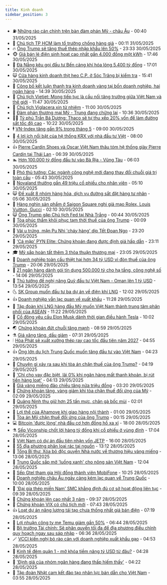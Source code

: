 ```yaml
---
title: Kinh doanh
sidebar_position: 3
---
```


<!-- vnexpress-kinh-doanh:START -->
- ⛽️ [Những rào cản chính trên bàn đàm phán Mỹ - châu Âu](https://vnexpress.net/nhung-rao-can-chinh-tren-ban-dam-phan-my-chau-au-4891457.html) - 00:40 31/05/2025
- 🐲 [Chủ tịch TP HCM làm tổ trưởng chống hàng giả](https://vnexpress.net/chu-tich-tp-hcm-lam-to-truong-chong-hang-gia-4892647.html) - 00:11 31/05/2025
- 🔥 [Ông Trump sẽ tăng thuế thép nhập khẩu lên 50%](https://vnexpress.net/ong-trump-se-tang-thue-thep-nhap-khau-len-50-4892653.html) - 23:33 30/05/2025
- 🐵 [Giá bán lẻ điện sinh hoạt cao nhất gần 4.000 đồng một kWh](https://vnexpress.net/gia-ban-le-dien-sinh-hoat-cao-nhat-gan-4-000-dong-mot-kwh-4892648.html) - 17:46 30/05/2025
- 🦅 [Đà Nẵng kêu gọi đầu tư Bến cảng khí hóa lỏng 5.400 tỷ đồng](https://vnexpress.net/da-nang-keu-goi-dau-tu-ben-cang-khi-hoa-long-5-400-ty-dong-4892454.html) - 17:01 30/05/2025
- 😺 [Cửa hàng kinh doanh thịt heo C.P. ở Sóc Trăng bị kiểm tra](https://vnexpress.net/cua-hang-kinh-doanh-thit-heo-c-p-o-soc-trang-bi-kiem-tra-4892607.html) - 15:41 30/05/2025
- 🤩 [Công bố kết luận thanh tra kinh doanh vàng tại bốn doanh nghiệp, hai ngân hàng](https://vnexpress.net/xu-phat-6-ong-lon-kinh-doanh-vang-4892620.html) - 14:39 30/05/2025
- 🌮 [Chủ tịch Vietjet: Mong tiếp tục là cầu nối tăng trưởng giữa Việt Nam và thế giới](https://vnexpress.net/chu-tich-vietjet-mong-tiep-tuc-la-cau-noi-tang-truong-giua-viet-nam-va-the-gioi-4892605.html) - 11:47 30/05/2025
- 🧰 [Chủ tịch Viglacera xin từ nhiệm](https://vnexpress.net/chu-tich-viglacera-xin-tu-nhiem-4892591.html) - 11:00 30/05/2025
- 🤔 [Đàm phán thương mại Mỹ - Trung đang chững lại](https://vnexpress.net/dam-phan-thuong-mai-my-trung-dang-chung-lai-4892450.html) - 10:36 30/05/2025
- 🧑‍💻 [Tỷ phú Trần Bá Dương: Thaco sẽ tự thu xếp 20% vốn để làm đường sắt tốc độ cao](https://vnexpress.net/ty-phu-tran-ba-duong-thaco-se-tu-thu-xep-20-von-de-lam-duong-sat-toc-do-cao-4892560.html) - 10:22 30/05/2025
- 🕴 [VN-Index tăng gần 9% trong tháng 5](https://vnexpress.net/vn-index-tang-gan-9-trong-thang-5-4892535.html) - 09:00 30/05/2025
- 🦩 [4 lợi ích nổi bật của hệ thống KRX với nhà đầu tư Việt](https://vnexpress.net/4-loi-ich-noi-bat-cua-he-thong-krx-voi-nha-dau-tu-viet-4892480.html) - 08:00 30/05/2025
- 👍 [Pierre Cardin Shoes và Oscar Việt Nam thâu tóm hệ thống giày Pierre Cardin tại Thái Lan](https://vnexpress.net/pierre-cardin-shoes-va-oscar-viet-nam-thau-tom-he-thong-giay-pierre-cardin-tai-thai-lan-4892379.html) - 06:39 30/05/2025
- 🏊 [Hơn 100.000 tỷ đồng đầu tư vào Bà Rịa - Vũng Tàu](https://vnexpress.net/hon-100-000-ty-dong-dau-tu-vao-ba-ria-vung-tau-4892422.html) - 06:03 30/05/2025
- 🤡 [Phó thủ tướng: Các ngành công nghệ mới đang thay đổi chuỗi giá trị toàn cầu](https://vnexpress.net/pho-thu-tuong-cac-nganh-cong-nghe-moi-dang-thay-doi-chuoi-gia-tri-toan-cau-4892437.html) - 05:43 30/05/2025
- 👀 [Novaland thưởng gần 49 triệu cổ phiếu cho nhân viên](https://vnexpress.net/novaland-thuong-gan-49-trieu-co-phieu-cho-nhan-vien-4892425.html) - 05:10 30/05/2025
- 😺 [Đề xuất 8 nhóm hàng hóa, dịch vụ đường sắt đặt hàng tư nhân](https://vnexpress.net/de-xuat-8-nhom-hang-hoa-dich-vu-duong-sat-dat-hang-tu-nhan-4892363.html) - 05:06 30/05/2025
- 🦣 [Hàng nghìn sản phẩm ở Saigon Square nghi giả mạo Rolex, Louis Vuitton, Gucci](https://vnexpress.net/hang-nghin-san-pham-o-saigon-square-nghi-gia-mao-rolex-louis-vuitton-gucci-4892295.html) - 02:10 30/05/2025
- 😺 [Ông Trump gặp Chủ tịch Fed tại Nhà Trắng](https://vnexpress.net/ong-trump-gap-chu-tich-fed-tai-nha-trang-4892265.html) - 00:44 30/05/2025
- 💼 [Tòa phúc thẩm khôi phục tạm thời thuế của ông Trump](https://vnexpress.net/toa-phuc-tham-khoi-phuc-tam-thoi-thue-cua-ong-trump-4892256.html) - 00:09 30/05/2025
- 🤗 [Vải u trứng, mận Pu Nhi &#39;cháy hàng&#39; dịp Tết Đoan Ngọ](https://vnexpress.net/vai-u-trung-man-pu-nhi-chay-hang-dip-tet-doan-ngo-4892132.html) - 23:20 29/05/2025
- 👀 [&#39;Cá mập&#39; PYN Elite: Chứng khoán đang được định giá hấp dẫn](https://vnexpress.net/ca-map-pyn-elite-chung-khoan-dang-duoc-dinh-gia-hap-dan-4892152.html) - 23:11 29/05/2025
- 🎓 [Mỹ sắp hoàn tất thêm 3 thỏa thuận thương mại](https://vnexpress.net/my-sap-hoan-tat-them-3-thoa-thuan-thuong-mai-4892233.html) - 23:05 29/05/2025
- 🗽 [Doanh nghiệp toàn cầu thiệt hại hơn 34 tỷ USD vì đòn thuế của ông Trump](https://vnexpress.net/doanh-nghiep-toan-cau-thiet-hai-hon-34-ty-usd-vi-don-thue-cua-ong-trump-4892244.html) - 20:06 29/05/2025
- 🚀 [21 ngân hàng dành gói tín dụng 500.000 tỷ cho hạ tầng, công nghệ số](https://vnexpress.net/21-ngan-hang-danh-goi-tin-dung-500-000-ty-cho-ha-tang-cong-nghe-so-4892207.html) - 14:06 29/05/2025
- 🤗 [Thủ tướng đề nghị nâng Quỹ đầu tư Việt Nam - Oman lên 1 tỷ USD](https://vnexpress.net/thu-tuong-de-nghi-nang-quy-dau-tu-viet-nam-oman-len-1-ty-usd-4892202.html) - 13:54 29/05/2025
- 🌜 [SK Group muốn đầu tư ba dự án về điện khí LNG](https://vnexpress.net/sk-group-muon-dau-tu-ba-du-an-ve-dien-khi-lng-4892198.html) - 12:02 29/05/2025
- 👍 [Doanh nghiệp vẫn lạc quan về xuất khẩu](https://vnexpress.net/doanh-nghiep-van-lac-quan-ve-xuat-khau-4892149.html) - 11:28 29/05/2025
- 🤖 [Tập đoàn khí LNG hàng đầu Mỹ muốn Việt Nam thành trung tâm phân phối của ASEAN](https://vnexpress.net/tap-doan-khi-lng-hang-dau-my-muon-viet-nam-thanh-trung-tam-phan-phoi-cua-asean-4892184.html) - 11:22 29/05/2025
- 🫣 [Cổ đông yêu cầu Elon Musk dành thời gian điều hành Tesla](https://vnexpress.net/co-dong-yeu-cau-elon-musk-danh-thoi-gian-dieu-hanh-tesla-4892123.html) - 10:02 29/05/2025
- 🌏 [Chứng khoán đứt chuỗi tăng mạnh](https://vnexpress.net/chung-khoan-dut-chuoi-tang-manh-4892112.html) - 08:59 29/05/2025
- ⚗️ [Giá xăng tăng, dầu giảm](https://vnexpress.net/gia-xang-moi-nhat-hom-nay-29-5-4892041.html) - 07:31 29/05/2025
- 🕯 [Hòa Phát sẽ xuất xưởng thép ray cao tốc đầu tiên năm 2027](https://vnexpress.net/hoa-phat-se-xuat-xuong-thep-ray-cao-toc-dau-tien-nam-2027-4891962.html) - 04:55 29/05/2025
- 👍 [Ông lớn du lịch Trung Quốc muốn tăng đầu tư vào Việt Nam](https://vnexpress.net/ong-lon-du-lich-trung-quoc-muon-tang-dau-tu-vao-viet-nam-4891753.html) - 04:23 29/05/2025
- 🤠 [Chuyện gì xảy ra sau khi tòa án chặn thuế của ông Trump?](https://vnexpress.net/chuyen-gi-xay-ra-sau-khi-toa-an-chan-thue-cua-ong-trump-4891848.html) - 04:19 29/05/2025
- 🌊 [&#39;Chỉ cho vay đặc biệt, lãi 0% khi ngân hàng mất thanh khoản, bị rút tiền hàng loạt&#39;](https://vnexpress.net/chi-cho-vay-dac-biet-lai-0-khi-ngan-hang-mat-thanh-khoan-bi-rut-tien-hang-loat-4891895.html) - 04:13 29/05/2025
- 🌈 [Giá vàng miếng đảo chiều tăng nửa triệu đồng](https://vnexpress.net/gia-vang-trong-nuoc-xuong-thap-nhat-mot-thang-4891888.html) - 03:20 29/05/2025
- 🥳 [Chứng khoán tăng, vàng giảm khi tòa chặn thuế đối ứng của Mỹ](https://vnexpress.net/chung-khoan-tang-vang-giam-khi-toa-chan-thue-doi-ung-cua-my-4891785.html) - 02:09 29/05/2025
- 🐻 [Quảng Ninh thu giữ hơn 25 tấn mực, chân gà bốc mùi](https://vnexpress.net/quang-ninh-thu-giu-hon-25-tan-muc-chan-ga-boc-mui-4891783.html) - 02:01 29/05/2025
- 💫 [Lợi thế của Ahamove khi giao hàng nội thành](https://vnexpress.net/loi-the-cua-ahamove-khi-giao-hang-noi-thanh-4891371.html) - 01:00 29/05/2025
- 🤩 [Tòa án Mỹ chặn thuế đối ứng của ông Trump](https://vnexpress.net/toa-an-my-chan-thue-doi-ung-cua-ong-trump-4891772.html) - 00:15 29/05/2025
- 💻 [Bitcoin &#39;được lòng&#39; nhà đầu cơ hơn đồng hồ xa xỉ](https://vnexpress.net/bitcoin-duoc-long-nha-dau-co-hon-dong-ho-xa-xi-4891650.html) - 18:00 28/05/2025
- ⚗️ [Sếp Viconship chốt lời hàng tỷ đồng khi cổ phiếu ở vùng đỉnh](https://vnexpress.net/sep-viconship-chot-loi-hang-ty-dong-khi-co-phieu-o-vung-dinh-4891718.html) - 17:04 28/05/2025
- 🌈 [Việt Nam có dự án đầu tiên nhận vốn JETP](https://vnexpress.net/viet-nam-co-du-an-dau-tien-nhan-von-jetp-4891738.html) - 16:00 28/05/2025
- 🌝 [55 địa phương phân loại rác tại nguồn](https://vnexpress.net/55-dia-phuong-phan-loai-rac-tai-nguon-4891685.html) - 13:12 28/05/2025
- 🥸 [Tổng Bí thư: Xóa bỏ độc quyền Nhà nước về thương hiệu vàng miếng](https://vnexpress.net/tong-bi-thu-xoa-bo-doc-quyen-nha-nuoc-ve-thuong-hieu-vang-mieng-4891717.html) - 13:06 28/05/2025
- 🦆 [Trung Quốc sắp mở &#39;luồng xanh&#39; cho nông sản Việt Nam](https://vnexpress.net/trung-quoc-sap-mo-luong-xanh-cho-nong-san-viet-nam-4891690.html) - 12:04 28/05/2025
- 🌋 [Sếp Gtel tham gia Hội đồng thành viên MobiFone](https://vnexpress.net/sep-gtel-tham-gia-hoi-dong-thanh-vien-mobifone-4891674.html) - 10:25 28/05/2025
- 🦍 [Doanh nghiệp châu Âu ngày càng kém lạc quan về Trung Quốc](https://vnexpress.net/doanh-nghiep-chau-au-ngay-cang-kem-lac-quan-ve-trung-quoc-4891627.html) - 10:00 28/05/2025
- 🤔 [&#39;Đại gia thép miền Nam&#39; SMC khẳng định đủ cơ sở hoạt động liên tục](https://vnexpress.net/dai-gia-thep-mien-nam-smc-khang-dinh-du-co-so-hoat-dong-lien-tuc-4891456.html) - 09:39 28/05/2025
- 🧰 [Chứng khoán lên cao nhất 3 năm](https://vnexpress.net/chung-khoan-len-cao-nhat-3-nam-4891628.html) - 09:37 28/05/2025
- 🌝 [Chứng khoán VIX có chủ tịch mới](https://vnexpress.net/chung-khoan-vix-co-chu-tich-moi-4891590.html) - 07:43 28/05/2025
- 👍 [Loạt dự án năng lượng tái tạo chưa thống nhất giá bán điện](https://vnexpress.net/loat-du-an-nang-luong-tai-tao-chua-thong-nhat-gia-ban-dien-4891550.html) - 07:19 28/05/2025
- 🗽 [Lợi nhuận công ty mẹ Temu giảm gần 50%](https://vnexpress.net/loi-nhuan-cong-ty-me-temu-giam-gan-50-4891462.html) - 06:44 28/05/2025
- 🐎 [Bộ trưởng Tài chính: Sẽ phân quyền tối đa để địa phương điều chỉnh quy hoạch ngay sau sáp nhập](https://vnexpress.net/bo-truong-tai-chinh-se-phan-quyen-toi-da-de-dia-phuong-dieu-chinh-quy-hoach-ngay-sau-sap-nhap-4891499.html) - 06:36 28/05/2025
- 🪄 [VCCI kiến nghị bỏ rào cản với doanh nghiệp xuất khẩu gạo](https://vnexpress.net/vcci-kien-nghi-bo-rao-can-voi-doanh-nghiep-xuat-khau-gao-4891503.html) - 04:53 28/05/2025
- 🎊 [Kinh tế đêm quận 1 - mở khóa tiềm năng tỷ USD từ đâu?](https://vnexpress.net/kinh-te-dem-quan-1-giai-phap-nao-de-khai-thac-mo-vang-bi-bo-ngo-4888755.html) - 04:28 28/05/2025
- 🗽 [&#39;Định giá của nhóm ngân hàng đang thấp hiếm thấy&#39;](https://vnexpress.net/dinh-gia-cua-nhom-ngan-hang-dang-thap-hiem-thay-4891480.html) - 04:22 28/05/2025
- 🦩 [Tập đoàn Nhật cam kết đào tạo nhân lực bán dẫn cho Việt Nam](https://vnexpress.net/tap-doan-nhat-cam-ket-dao-tao-nhan-luc-ban-dan-cho-viet-nam-4891464.html) - 03:55 28/05/2025<!-- vnexpress-kinh-doanh:END -->
